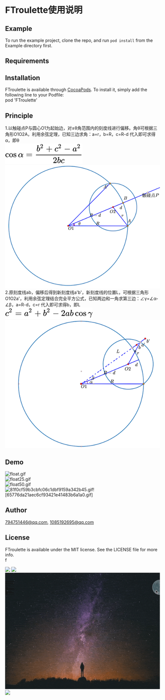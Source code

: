 # FTroulette使用说明

<a name="gY99j"></a>
## Example
To run the example project, clone the repo, and run `pod install` from the Example directory first.
<a name="VfdAw"></a>
## Requirements
<a name="eHz2z"></a>
## Installation
FTroulette is available through [CocoaPods](https://cocoapods.org/). To install it, simply add the following line to your Podfile:<br />pod 'FTroulette'
<a name="f5hox"></a>
## Principle
1.以触碰点P与圆心O1为起始边，对±θ角范围内的刻度线进行偏移。角θ可根据三角形O1O2A，利用余弦定理，已知三边求角：a=r，b=R，c=R-d 代入即可求得α，即θ<br />[![](https://github.com/Takemoto-xie/resource/raw/master/roulette/%E4%BD%99%E5%BC%A6%E5%AE%9A%E7%90%86.svg#align=left&display=inline&height=50&margin=%5Bobject%20Object%5D&originHeight=50&originWidth=189&status=done&style=none&width=189)](https://github.com/Takemoto-xie/resource/blob/master/roulette/%E4%BD%99%E5%BC%A6%E5%AE%9A%E7%90%86.svg)<br />[![](https://github.com/Takemoto-xie/resource/raw/master/roulette/roulette1.png#align=left&display=inline&height=477&margin=%5Bobject%20Object%5D&originHeight=477&originWidth=600&status=done&style=none&width=600)](https://github.com/Takemoto-xie/resource/blob/master/roulette/roulette1.png)<br />2.原刻度线ab，偏移后得到新刻度线a'b'，新刻度线的位置L，可根据三角形O1O2a'，利用余弦定理结合完全平方公式，已知两边和一角求第三边：∠γ=∠α-∠β，a=R-d，c=r 代入即可求得b，即L<br />[![](https://github.com/Takemoto-xie/resource/raw/master/roulette/%E4%BD%99%E5%BC%A6%E5%AE%9A%E7%90%862.svg#align=left&display=inline&height=27&margin=%5Bobject%20Object%5D&originHeight=27&originWidth=213&status=done&style=none&width=213)](https://github.com/Takemoto-xie/resource/blob/master/roulette/%E4%BD%99%E5%BC%A6%E5%AE%9A%E7%90%862.svg)<br />[![](https://github.com/Takemoto-xie/resource/raw/master/roulette/roulette2.png#align=left&display=inline&height=497&margin=%5Bobject%20Object%5D&originHeight=497&originWidth=600&status=done&style=none&width=600)](https://github.com/Takemoto-xie/resource/blob/master/roulette/roulette2.png)
<a name="f0UKR"></a>
## Demo
![float.gif](https://cdn.nlark.com/yuque/0/2020/gif/414848/1598598613446-be6ed6e4-bead-4b66-b8d3-fd74e7452b24.gif#align=left&display=inline&height=192&margin=%5Bobject%20Object%5D&name=float.gif&originHeight=192&originWidth=256&size=7105062&status=done&style=none&width=256)<br />![float25.gif](https://cdn.nlark.com/yuque/0/2020/gif/414848/1598598876961-56786168-08cf-4c6d-8e2a-c5eb741a4402.gif#align=left&display=inline&height=240&margin=%5Bobject%20Object%5D&name=float25.gif&originHeight=240&originWidth=320&size=6672039&status=done&style=none&width=320)<br />![float50.gif](https://cdn.nlark.com/yuque/0/2020/gif/414848/1598601288409-e228bcbe-6841-40cd-8edb-d1043b947179.gif#align=left&display=inline&height=480&margin=%5Bobject%20Object%5D&name=float50.gif&originHeight=480&originWidth=640&size=5607157&status=done&style=none&width=640)<br />![81f0cf59b3cbfc06c1dbf9159a342b45.gif](https://cdn.nlark.com/yuque/0/2020/gif/414848/1598586326289-406e3ea0-5ded-4a7b-8f61-1aaca70881b5.gif#align=left&display=inline&height=400&margin=%5Bobject%20Object%5D&name=81f0cf59b3cbfc06c1dbf9159a342b45.gif&originHeight=400&originWidth=580&size=623051&status=done&style=none&width=580)![65776da21aec6cf93421e41483b6a1a0.gif]
<a name="UFtms"></a>
## Author
[794751446@qq.com](mailto:794751446@qq.com), [1085192695@qq.com](mailto:1085192695@qq.com)
<a name="de3la"></a>
## License
FTroulette is available under the MIT license. See the LICENSE file for more info.<br />f

<img src="./float.gif"/>
<img src="./float25.gif"/>
<img src="./float501.gif"/>
<img src="./demo.gif"/>
